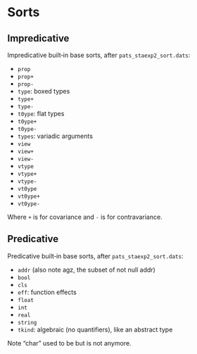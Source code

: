 Sorts
==============================================================================

Impredicative
------------------------------------------------------------------------------

Impredicative built‑in base sorts, after `pats_staexp2_sort.dats`:

  * `prop`
  * `prop+`
  * `prop-`
  * `type`: boxed types
  * `type+`
  * `type-`
  * `t0ype`: flat types
  * `t0ype+`
  * `t0ype-`
  * `types`: variadic arguments
  * `view`
  * `view+`
  * `view-`
  * `vtype`
  * `vtype+`
  * `vtype-`
  * `vt0ype`
  * `vt0ype+`
  * `vt0ype-`

Where `+` is for covariance and `-` is for contravariance.


Predicative
------------------------------------------------------------------------------

Predicative built‑in base sorts, after `pats_staexp2_sort.dats`:

  * `addr` (also note agz, the subset of not null addr)
  * `bool`
  * `cls`
  * `eff`: function effects
  * `float`
  * `int`
  * `real`
  * `string`
  * `tkind`: algebraic (no quantifiers), like an abstract type

Note “char” used to be but is not anymore.
